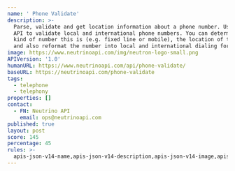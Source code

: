 ```yaml
---
name: ' Phone Validate'
description: >-
  Parse, validate and get location information about a phone number. Use this
  API to validate local and international phone numbers. You can determine what
  kind of number this is (e.g. fixed line or mobile), the location of the number
  and also reformat the number into local and international dialing formats.
image: https://www.neutrinoapi.com/img/neutron-logo-small.png
APIVersion: '1.0'
humanURL: https://www.neutrinoapi.com/api/phone-validate/
baseURL: https://neutrinoapi.com/phone-validate
tags:
  - telephone
  - telephony
properties: []
contact:
  - FN: Neutrino API
    email: ops@neutrinoapi.com
published: true
layout: post
score: 145
percentage: 45
rules: >-
  apis-json-v14-name,apis-json-v14-description,apis-json-v14-image,apis-json-v14-url,apis-json-v14-tags,apis-json-v14-maintainers,apis-json-v14-maintainers-fn,apis-json-v14-maintainers-email,apis-json-v14-apis-name,apis-json-v14-apis-description,apis-json-v14-apis-image,apis-json-v14-apis-humanURL,apis-json-v14-apis-baseURL,apis-json-v14-apis-tags
---
```

